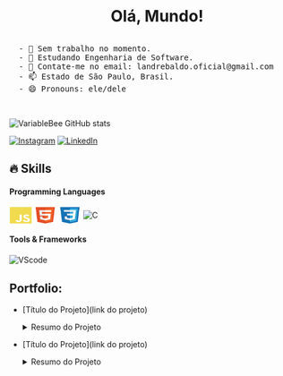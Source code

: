 <!--título-->
  <div id="user-content-toc">
    <ul align="center">
      <summary><h1 style="display: inline-block">Olá, Mundo!</h1></summary>
  </div>
      
<!-- Presentation -->
<pre>
  - 🔭 Sem trabalho no momento.
  - 🌱 Estudando Engenharia de Software.
  - 💬 Contate-me no email: landrebaldo.oficial@gmail.com
  - 📫 Estado de São Paulo, Brasil.
  - 😄 Pronouns: ele/dele
</pre>
<br>

<!-- GithubStats -->
![VariableBee GitHub stats](https://github-readme-stats.vercel.app/api?username=landrebaldo&show_icons=true&theme=dark)

<!-- Links -->
[![Instagram](https://img.shields.io/badge/Instagram-E4405F?style=for-the-badge&logo=instagram&logoColor=white)](https://www.instagram.com/toquinhaman/)
[![LinkedIn](https://img.shields.io/badge/LinkedIn-0077B5?style=for-the-badge&logo=linkedin&logoColor=white)](https://www.linkedin.com/in/christian-oliveira-925532257/)

## 🔥 Skills
<!-- Skills: Programming Languages -->
  <div style="flex-basis: 48%;">
    <h4>Programming Languages</h4>
    <img align="center" alt="Js" height="30" width="40" src="https://raw.githubusercontent.com/devicons/devicon/master/icons/javascript/javascript-plain.svg">
    <img align="center" alt="HTML" height="30" width="40" src="https://raw.githubusercontent.com/devicons/devicon/master/icons/html5/html5-original.svg">
    <img align="center" alt="CSS" height="30" width="40" src="https://raw.githubusercontent.com/devicons/devicon/master/icons/css3/css3-original.svg">
    <img align="center" alt="C" height="30" width="40" src="https://cdn.jsdelivr.net/gh/devicons/devicon/icons/c/c-original.svg">
  </div>

<!-- Skills: Tools & Frameworks -->
  <div style="flex-basis: 48%;">
    <h4>Tools & Frameworks</h4>
    <img align="center" alt="VScode" height="30" width="40" src="https://cdn.jsdelivr.net/gh/devicons/devicon/icons/vscode/vscode-original.svg">
  </div>


<!-- Portfolio -->
## Portfolio:
- [Título do Projeto](link do projeto)
  
    <details>
        <summary>Resumo do Projeto</summary>
          - Descrição prévia do projeto realizado  
    </details>

- [Título do Projeto](link do projeto)
  
    <details>
        <summary>Resumo do Projeto</summary>
          - Descrição prévia do projeto realizado  
    </details>

<!-- GIF -->
<p align="left">
  
</p>

